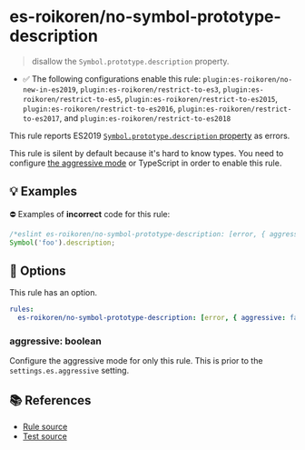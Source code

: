 # es-roikoren/no-symbol-prototype-description
> disallow the `Symbol.prototype.description` property.

- ✅ The following configurations enable this rule: `plugin:es-roikoren/no-new-in-es2019`, `plugin:es-roikoren/restrict-to-es3`, `plugin:es-roikoren/restrict-to-es5`, `plugin:es-roikoren/restrict-to-es2015`, `plugin:es-roikoren/restrict-to-es2016`, `plugin:es-roikoren/restrict-to-es2017`, and `plugin:es-roikoren/restrict-to-es2018`

This rule reports ES2019 [`Symbol.prototype.description` property](https://github.com/tc39/proposal-Symbol-description) as errors.

This rule is silent by default because it's hard to know types. You need to configure [the aggressive mode](../#the-aggressive-mode) or TypeScript in order to enable this rule.

## 💡 Examples

⛔ Examples of **incorrect** code for this rule:

```js
/*eslint es-roikoren/no-symbol-prototype-description: [error, { aggressive: true }] */
Symbol('foo').description;
```

## 🔧 Options

This rule has an option.

```yml
rules:
  es-roikoren/no-symbol-prototype-description: [error, { aggressive: false }]
```

### aggressive: boolean

Configure the aggressive mode for only this rule.
This is prior to the `settings.es.aggressive` setting.

## 📚 References

- [Rule source](https://github.com/roikoren755/eslint-plugin-es/blob/v3.0.1/src/rules/no-symbol-prototype-description.ts)
- [Test source](https://github.com/roikoren755/eslint-plugin-es/blob/v3.0.1/tests/src/rules/no-symbol-prototype-description.ts)
